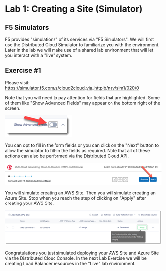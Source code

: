 Lab 1: Creating a Site (Simulator)
==================================

F5 Simulators
-------------

F5 provides "simulations" of its services via "F5 Simulators". We will first use the Distributed Cloud Simulator to familiarize you with the environment. Later in the lab we will make use of a shared lab environment that will let you interact with a "live" system.

Exercise #1
-----------

Please visit: https://simulator.f5.com/s/cloud2cloud_via_httplb/nav/sim1/020/0


Note that you will need to pay attention for fields that are highlighted. Some of them like "Show Advanced Fields" may appear on the bottom right of the screen.

![f5-simulator-show-advanced-fields.png](../../images/f5-simulator-show-advanced-fields.png)

You can opt to fill in the form fields or you can click on the "Next" button to allow the simulator to fill-in the fields as required. Note that all of these actions can also be performed via the Distributed Cloud API.

![f5-simulator-next.png](../../images/f5-simulator-next.png)

You will simulate creating an AWS Site. Then you will simulate creating an Azure Site. Stop when you reach the step of clicking on "Apply" after creating your AWS Site.

![f5-simulator-apply-site.png](../../images/f5-simulator-apply-site.png)

Congratulations you just simulated deploying your AWS Site and Azure Site via the Distributed Cloud Console. In the next Lab Exercise we will be creating Load Balancer resources in the "Live" lab environment.
